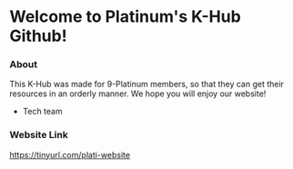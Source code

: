 # Welcome to Platinum's K-Hub Github!
### About
This K-Hub was made for 9-Platinum members, so that they can get their resources in an orderly manner.
We hope you will enjoy our website!
- Tech team
### Website Link
https://tinyurl.com/plati-website
